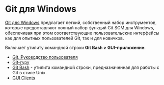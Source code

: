 # Git для Windows

[Git для Windows](https://gitforwindows.org/) предлагает легкий, собственный набор инструментов, которые предоставляют полный набор функций Git SCM для Windows, обеспечивая при этом соответствующие пользовательские интерфейсы как для опытных пользователей Git, так и для новичков.

Включает утилиту командной строки **Git Bash** и **GUI-приложение**.

- [Git. Руководство пользователя](https://git-scm.com/docs/user-manual)
- [Git-гуру](https://www.atlassian.com/git/tutorials)
- [Git Bash](https://www.atlassian.com/git/tutorials/git-bash) - утилита командной строки, предназначенная для работы с Git в стиле Unix.
- [GUI Clients](https://git-scm.com/download/gui/windows)
